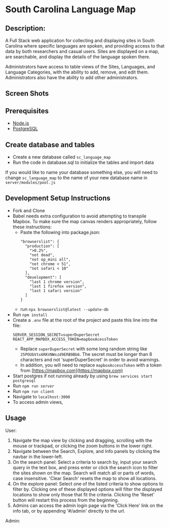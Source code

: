# South Carolina Language Map

## Description:

A Full Stack web application for collecting and displaying sites in South Carolina where specific languages are spoken, and providing access to that data by both researchers and casual users. Sites are displayed on a map, are searchable, and display the details of the language spoken there.

Administrators have access to table views of the Sites, Languages, and Language Categories, with the ability to add, remove, and edit them. Administrators also have the ability to add other administrators.

## Screen Shots

## Prerequisites

- [Node.js](https://nodejs.org/en/)
- [PostgreSQL](https://www.postgresql.org/)

## Create database and tables

- Create a new database called `sc_language_map`
- Run the code in database.sql to initialize the tables and import data

If you would like to name your database something else, you will need to change `sc_language_map` to the name of your new database name in `server/modules/pool.js`

## Development Setup Instructions

- Fork and Clone
- Babel needs extra configuration to avoid attempting to transpile Mapbox. To make sure the map canvas renders appropriately, follow these instructions:
  - Paste the following into package.json:
    ```
    "browserslist": {
      "production": [
        ">0.2%",
        "not dead",
        "not op_mini all",
        "not chrome < 51",
        "not safari < 10"
      ],
      "development": [
        "last 1 chrome version",
        "last 1 firefox version",
        "last 1 safari version"
      ]
    }
    ```
  - run `npx browserslist@latest --update-db` 
- Run `npm install`
- Create a `.env` file at the root of the project and paste this line into the file:
  ```
  SERVER_SESSION_SECRET=superDuperSecret
  REACT_APP_MAPBOX_ACCESS_TOKEN=mapboxAcessToken
  ```
   - Replace `superDuperSecret` with some long random string like `25POUbVtx6RKVNWszd9ERB9Bb6`. The secret must be longer than 8 characters and not 'superDuperSecret' in order to avoid warnings.
   - In addition, you will need to replace `mapboxAccessToken` with a token from [https://mapbox.com](https://mapbox.com)
- Start postgres if not running already by using `brew services start postgresql`
- Run `npm run server`
- Run `npm run client`
- Navigate to `localhost:3000`
- To access admin views, 

## Usage

User:
1. Navigate the map view by clicking and dragging, scrolling with the mouse or trackpad, or clicking the zoom buttons in the lower right.
2. Navigate between the Search, Explore, and Info panels by clicking the navbar in the lower-left.
3. On the search panel: Select a criteria to search by, input your search query in the text box, and press enter or click the search icon to filter the sites shown on the map. Search will match all or parts of words, case insensitive. 'Clear Search' resets the map to show all locations.
4. On the explore panel: Select one of the listed criteria to show options to filter by. Clicking one of these displayed options will filter the displayed locations to show only those that fit the criteria. Clicking the 'Reset' button will restart this process from the beginning.
5. Admins can access the admin login page via the 'Click Here' link on the info tab, or by appending '#/admin' directly to the url.

Admin: